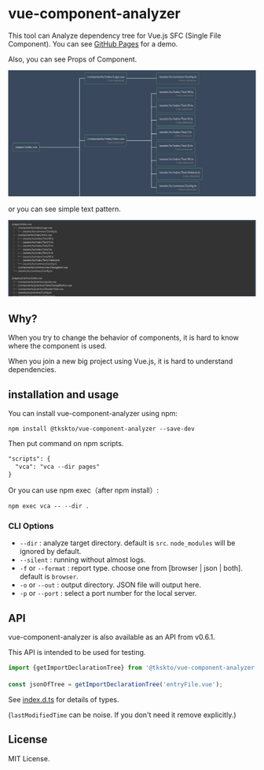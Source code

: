 # vue-component-analyzer

This tool can Analyze dependency tree for Vue.js SFC (Single File Component). You can see [GitHub Pages](https://tkskto.github.io/vue-component-analyzer/dist/) for a demo.

Also, you can see Props of Component.

![](https://github.com/tkskto/vue-component-analyzer/blob/images/images/screenshot3.png?raw=true)

or you can see simple text pattern.

![](https://github.com/tkskto/vue-component-analyzer/blob/images/images/screenshot4.png?raw=true)

## Why?

When you try to change the behavior of components, it is hard to know where the component is used.

When you join a new big project using Vue.js, it is hard to understand dependencies.

## installation and usage

You can install vue-component-analyzer using npm:

```
npm install @tkskto/vue-component-analyzer --save-dev
```

Then put command on npm scripts.

```
"scripts": {
  "vca": "vca --dir pages"
}
```

Or you can use npm exec（after npm install）:

```
npm exec vca -- --dir .
```

### CLI Options

*   `--dir` : analyze target directory. default is `src`. `node_modules` will be ignored by default.
*   `--silent` : running without almost logs.
*   `-f` or `--format` : report type. choose one from [browser | json | both]. default is `browser`.
*   `-o` or `--out` : output directory. JSON file will output here.
*   `-p` or `--port` : select a port number for the local server.

## API

vue-component-analyzer is also available as an API from v0.6.1.

This API is intended to be used for testing.

```javascript
import {getImportDeclarationTree} from '@tkskto/vue-component-analyzer';

const jsonOfTree = getImportDeclarationTree('entryFile.vue');
```

See [index.d.ts](./types/index.d.ts) for details of types.

(`lastModifiedTime` can be noise. If you don't need it remove explicitly.)

## License

MIT License.
